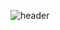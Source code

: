 ![header](https://capsule-render.vercel.app/api?text=IlmunKu&fontSize=40?type=wave)
<!-- ![header](https://capsule-render.vercel.app/api?text=Hello%World!&fontColor=d6ace6) -->

